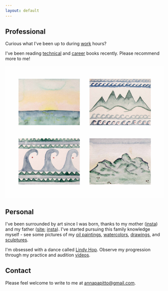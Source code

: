 ```yaml
---
layout: default
---
```


<h2>Professional</h2>

<p>
Curious what I've been up to during <a href="https://www.linkedin.com/in/anna-papitto/">work</a>
hours?
</p>

<p>
I've been reading
<a href="https://www.goodreads.com/review/list/107974217-anna-papitto?shelf=technical">technical</a>
and <a href="https://www.goodreads.com/review/list/107974217-anna-papitto?shelf=career">career</a>
books recently.
Please recommend more to me!
</p>

<img class="personal-photo" src="/images/Waves_and_Mountains.jpg">

<h2>Personal</h2>

<p>
I've been surrounded by art since I was born, thanks to my mother
(<a href="https://www.instagram.com/amei.art.gallery/">insta</a>) and my father
(<a href="https://www.brucepapitto.com/">site</a>;
<a href="https://www.instagram.com/brucepapittosculptor/">insta</a>).
I've started pursuing this family knowledge myself - see some pictures of my
<a href="/oil">oil paintings</a>, <a href="/watercolor">watercolors</a>,
<a href="/drawing">drawings</a>, and <a href="/sculpture">sculptures</a>.
</p>

<p>
I'm obsessed with a dance called <a href="https://en.wikipedia.org/wiki/Lindy_Hop">Lindy Hop</a>.
Observe my progression through my practice and audition <a href=
"https://www.youtube.com/playlist?list=PLleMhVsxATAS5iZEDKibwG61kd76IkB3M">videos</a>.
</p>

<h2>Contact</h2>

<p>
Please feel welcome to write to me at
<a href="mailto:annapapitto@gmail.com">annapapitto@gmail.com</a>.
</p>

